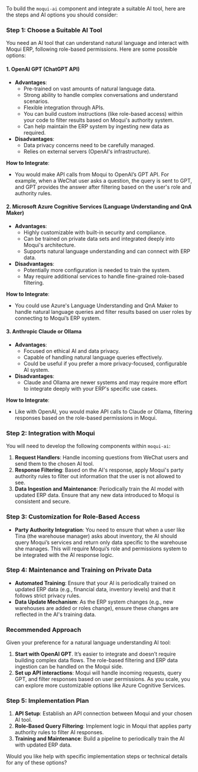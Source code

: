 To build the `moqui-ai` component and integrate a suitable AI tool, here are the steps and AI options you should consider:

### Step 1: Choose a Suitable AI Tool
You need an AI tool that can understand natural language and interact with Moqui ERP, following role-based permissions. Here are some possible options:

#### 1. **OpenAI GPT (ChatGPT API)**
- **Advantages**:
  - Pre-trained on vast amounts of natural language data.
  - Strong ability to handle complex conversations and understand scenarios.
  - Flexible integration through APIs.
  - You can build custom instructions (like role-based access) within your code to filter results based on Moqui's authority system.
  - Can help maintain the ERP system by ingesting new data as required.
- **Disadvantages**:
  - Data privacy concerns need to be carefully managed.
  - Relies on external servers (OpenAI's infrastructure).

**How to Integrate**:
- You would make API calls from Moqui to OpenAI’s GPT API. For example, when a WeChat user asks a question, the query is sent to GPT, and GPT provides the answer after filtering based on the user's role and authority rules.

#### 2. **Microsoft Azure Cognitive Services (Language Understanding and QnA Maker)**
- **Advantages**:
  - Highly customizable with built-in security and compliance.
  - Can be trained on private data sets and integrated deeply into Moqui's architecture.
  - Supports natural language understanding and can connect with ERP data.
- **Disadvantages**:
  - Potentially more configuration is needed to train the system.
  - May require additional services to handle fine-grained role-based filtering.

**How to Integrate**:
- You could use Azure's Language Understanding and QnA Maker to handle natural language queries and filter results based on user roles by connecting to Moqui’s ERP system.

#### 3. **Anthropic Claude or Ollama**
- **Advantages**:
  - Focused on ethical AI and data privacy.
  - Capable of handling natural language queries effectively.
  - Could be useful if you prefer a more privacy-focused, configurable AI system.
- **Disadvantages**:
  - Claude and Ollama are newer systems and may require more effort to integrate deeply with your ERP's specific use cases.

**How to Integrate**:
- Like with OpenAI, you would make API calls to Claude or Ollama, filtering responses based on the role-based permissions in Moqui.

### Step 2: Integration with Moqui
You will need to develop the following components within `moqui-ai`:
1. **Request Handlers**: Handle incoming questions from WeChat users and send them to the chosen AI tool.
2. **Response Filtering**: Based on the AI's response, apply Moqui's party authority rules to filter out information that the user is not allowed to see.
3. **Data Ingestion and Maintenance**: Periodically train the AI model with updated ERP data. Ensure that any new data introduced to Moqui is consistent and secure.

### Step 3: Customization for Role-Based Access
- **Party Authority Integration**: You need to ensure that when a user like Tina (the warehouse manager) asks about inventory, the AI should query Moqui’s services and return only data specific to the warehouse she manages. This will require Moqui’s role and permissions system to be integrated with the AI response logic.

### Step 4: Maintenance and Training on Private Data
- **Automated Training**: Ensure that your AI is periodically trained on updated ERP data (e.g., financial data, inventory levels) and that it follows strict privacy rules.
- **Data Update Mechanism**: As the ERP system changes (e.g., new warehouses are added or roles change), ensure these changes are reflected in the AI's training data.

### Recommended Approach
Given your preference for a natural language understanding AI tool:
1. **Start with OpenAI GPT**. It’s easier to integrate and doesn’t require building complex data flows. The role-based filtering and ERP data ingestion can be handled on the Moqui side.
2. **Set up API interactions**: Moqui will handle incoming requests, query GPT, and filter responses based on user permissions. As you scale, you can explore more customizable options like Azure Cognitive Services.

### Step 5: Implementation Plan
1. **API Setup**: Establish an API connection between Moqui and your chosen AI tool.
2. **Role-Based Query Filtering**: Implement logic in Moqui that applies party authority rules to filter AI responses.
3. **Training and Maintenance**: Build a pipeline to periodically train the AI with updated ERP data.

Would you like help with specific implementation steps or technical details for any of these options?